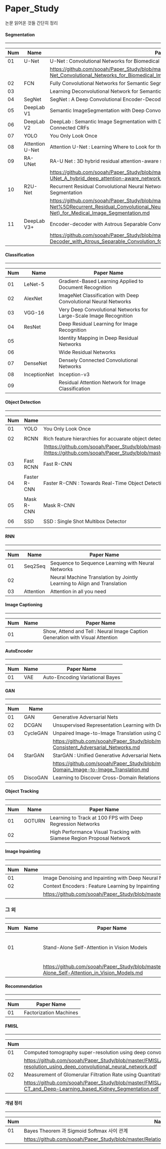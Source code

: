 # Paper_Study

논문 읽어온 것들 간단히 정리

#### Segmentation

--------------

| Num  | Name            | Paper Name                                                   |
| ---- | --------------- | ------------------------------------------------------------ |
| 01   | U-Net           | U-Net : Convolutional Networks for Biomedical Image Segmentation |
|      |                 |https://github.com/sooah/Paper_Study/blob/master/Segmentation/U-Net_Convolutional_Networks_for_Biomedical_Image_Segmentation.pdf |
| 02   | FCN             | Fully Convolutional Networks for Semantic Segmentation       |
| 03   |                 | Learning Deconvolutional Network for Semantic Segmentation   |
| 04   | SegNet          | SegNet : A Deep Convolutional Encoder-Decoder Architecture for Image Segmentation |
| 05   | DeepLab V1      | Semantic ImageSegmentation with Deep Convolutional Nets and Fully Connected CRFs |
| 06   | DeepLab V2      | DeepLab : Semantic Image Segmentation with Deep Convolutional Nets, Atrous Convolution and Fully Connected CRFs |
| 07   | YOLO            | You Only Look Once                                           |
| 08   | Attention U-Net | Attention U-Net : Learning Where to Look for the Pancreas    |
| 09   | RA-UNet         | RA-U Net : 3D hybrid residual attention-aware segmentation   |
|      |                 | https://github.com/sooah/Paper_Study/blob/master/Segmentation/RA-UNet_A_hybrid_deep_attention-aware_network_to_extract_liver_and_tumor_in_CT_scans.md |
| 10   | R2U-Net         | Recurrent Residual Convolutional Neural Network based on U-Net(R2U-Net) for Medical Image Segmentation |
|      |                 | https://github.com/sooah/Paper_Study/blob/master/Segmentation/%5BR2U-Net%5DRecurrent_Residual_Convolutional_Neural_Network_based_on_U-Net(R2U-Net)_for_Medical_Image_Segmentation.md |
| 11   | DeepLab V3+     | Encoder-decoder with Astrous Separable Convolution for Semantic Image Segmentation |
|      |                 |https://github.com/sooah/Paper_Study/blob/master/Segmentation/%5BDeepLabV3%2B%5DEncoder-Decoder_with_Atrous_Separable_Convolution_for_Semantic_Image_Segmentation.md |


#### Classification

- - -

| Num  | Name         | Paper Name                                                   |
| ---- | ------------ | ------------------------------------------------------------ |
| 01   | LeNet-5      | Gradient-Based Learning Applied to Document Recognition      |
| 02   | AlexNet      | ImageNet Classification with Deep Convolutional Neural Networks |
| 03   | VGG-16       | Very Deep Convolutional Networks for Large-Scale Image Recognition |
| 04   | ResNet       | Deep Residual Learning for Image Recognition                 |
| 05   |              | Identity Mapping in Deep Residual Networks                   |
| 06   |              | Wide Residual Networks                                       |
| 07   | DenseNet     | Densely Connected Convolutional Networks                     |
| 08   | InceptionNet | Inception-v3                                                 |
| 09   |              | Residual Attention Network for Image Classification          |



#### Object Detection

------

| Num  | Name         | Paper Name                                                   |
| ---- | ------------ | ------------------------------------------------------------ |
| 01   | YOLO         | You Only Look Once                                           |
|      |              |                                                              |
| 02   | RCNN         | Rich feature hierarchies for accuarate object detection and semantic segmentation |
|      |              | [https://github.com/sooah/Paper_Study/blob/master/Object%20Detection/%5BRCNN%5DRich_Feature_Hierarchies_for_Accurate_Object_Detection_and_Semantic_Segmentation.md](https://github.com/sooah/Paper_Study/blob/master/Object Detection/[RCNN]Rich_Feature_Hierarchies_for_Accurate_Object_Detection_and_Semantic_Segmentation.md) |
| 03   | Fast RCNN    | Fast R-CNN                                                   |
|      |              |                                                              |
| 04   | Faster R-CNN | Faster R-CNN : Towards Real-Time Object Detection with Region Proposal Networks |
|      |              |                                                              |
| 05   | Mask R-CNN   | Mask R-CNN                                                   |
|      |              |                                                              |
| 06   | SSD          | SSD : Single Shot Multibox Detector                          |
|      |              |                                                              |







#### RNN

---

| Num  | Name      | Paper Name                                                   |
| ---- | --------- | ------------------------------------------------------------ |
| 01   | Seq2Seq   | Sequence to Sequence Learning with Neural Networks           |
| 02   |           | Neural Machine Translation by Jointly Learning to Align and Translation |
| 03   | Attention | Attention in all you need                                    |



#### Image Captioning

---

| Num  | Name | Paper Name                                                   |
| ---- | ---- | ------------------------------------------------------------ |
| 01   |      | Show, Attend and Tell : Neural Image Caption Generation with Visual Attention |


#### AutoEncoder

----

| Num  | Name | Paper Name                      |
| ---- | ---- | ------------------------------- |
| 01   | VAE  | Auto-Encoding Variational Bayes |


#### GAN

----

| Num  | Name     | Paper Name                                                   |
| ---- | -------- | ------------------------------------------------------------ |
| 01   | GAN      | Generative Adversarial Nets                                  |
| 02   | DCGAN    | Unsupervised Representation Learning with Deep Convolutional Generative Adversarial Networks |
| 03   | CycleGAN | Unpaired Image-to-Image Translation using Cycle-Consistent Adversarial Networks |
|      |          | https://github.com/sooah/Paper_Study/blob/master/GAN/Unpaired_Image-to-Image_Translation_using_Cycle-Consistent_Adversarial_Networks.md |
| 04   | StarGAN  | StarGAN : Unified Generative Adversarial Networks for Multi-Domain Image-to-Image Translation |
|      |          | https://github.com/sooah/Paper_Study/blob/master/GAN/StarGAN_Unified_Generative_Adversarial_Networks_for_Multi-Domain_Image-to-Image_Translation.md |
| 05   | DiscoGAN | Learning to Discover Cross-Domain Relations with Generative Adversarial Networks |


#### Object Tracking

------

| Num  | Name   | Paper Name                                                 |
| ---- | ------ | ---------------------------------------------------------- |
| 01   | GOTURN | Learning to Track at 100 FPS with Deep Regression Networks |
| 02 |  | High Performance Visual Tracking with Siamese Region Proposal Network|


#### Image Inpainting

---

| Num  | Name | Paper Name                                               |
| ---- | ---- | -------------------------------------------------------- |
| 01   |      | Image Denoising and Inpainting with Deep Neural Networks |
| 02   |      | Context Encoders : Feature Learning by Inpainting        |
|      |      | https://github.com/sooah/Paper_Study/blob/master/Inpainting/Context_Encoders_Feature_Learning_by_Inpainting.pdf |

### 그 외

---

| Num | Name | Paper Name | Note | 
| --- | ---- | -----------------------| ---- | 
| 01 | | Stand-Alone Self-Attention in Vision Models| convolution을 self-attention으로 대체 |
| | | https://github.com/sooah/Paper_Study/blob/master/Stand-Alone_Self-Attention_in_Vision_Models.md| | 



#### Recommendation
-----
| Num | Paper Name|
| --- | --- |
| 01 | Factorization Machines |

#### FMISL

-----

| Num  | Paper Name                                                   |
| ---- | ------------------------------------------------------------ |
| 01   | Computed tomography super-resolution using deep convolutional neural network |
|      | https://github.com/sooah/Paper_Study/blob/master/FMISL/Computed_tomography_super-resolution_using_deep_convolutional_neural_network.pdf |
| 02   | Measurement of Glomerular Filtration Rate using Quantitative SPECT-CT and Deep-Learning based Kidney Segmentation |
|      |https://github.com/sooah/Paper_Study/blob/master/FMISL/Measurement_of_Glomerular_Filtration_Rate_using_Quantitative_SPECT-CT_and_Deep-Learning_based_Kidney_Segmentation.pdf|



#### 개념 정리

-----
| Num  | Name                                       |
| ---- | ------------------------------------------ |
| 01   | Bayes Theorem 과 Sigmoid Softmax 사이 관계 |
|      | https://github.com/sooah/Paper_Study/blob/master/Relationship_between_Bayes_Theorem_and_Sigmoid_Softmax.pdf |
